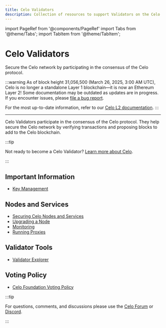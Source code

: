 ```yaml
---
title: Celo Validators
description: Collection of resources to support Validators on the Celo network.
---
```


import PageRef from '@components/PageRef'
import Tabs from '@theme/Tabs';
import TabItem from '@theme/TabItem';

# Celo Validators

Secure the Celo network by participating in the consensus of the Celo protocol.

:::warning
As of block height 31,056,500 (March 26, 2025, 3:00 AM UTC), Celo is no longer a standalone Layer 1 blockchain—it is now an Ethereum Layer 2!
Some documentation may be outdated as updates are in progress. If you encounter issues, please [file a bug report](https://github.com/celo-org/docs/issues/new/choose).

For the most up-to-date information, refer to our [Celo L2 documentation](https://docs.celo.org/cel2).
:::

---

Celo Validators participate in the consensus of the Celo protocol. They help secure the Celo network by verifying transactions and proposing blocks to add to the Celo blockchain.

:::tip

Not ready to become a Celo Validator? [Learn more about Celo](/).

:::

## Important Information

- [Key Management](/what-is-celo/about-celo-l1/validator/key-management/summary)

## Nodes and Services

- [Securing Celo Nodes and Services](/what-is-celo/about-celo-l1/validator/security)
- [Upgrading a Node](/what-is-celo/about-celo-l1/validator/node-upgrade)
- [Monitoring](/what-is-celo/about-celo-l1/validator/monitoring)
- [Running Proxies](/what-is-celo/about-celo-l1/validator/proxy)

## Validator Tools

- [Validator Explorer](/what-is-celo/about-celo-l1/validator/validator-explorer)

## Voting Policy

- [Celo Foundation Voting Policy](/what-is-celo/about-celo-l1/validator/celo-foundation-voting-policy)

:::tip

For questions, comments, and discussions please use the [Celo Forum](https://forum.celo.org/) or [Discord](https://chat.celo.org/).

:::
